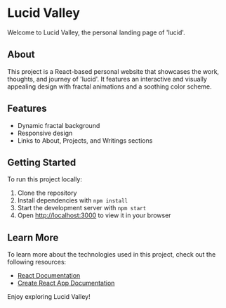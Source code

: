 # Lucid Valley

Welcome to Lucid Valley, the personal landing page of 'lucid'.

## About

This project is a React-based personal website that showcases the work, thoughts, and journey of 'lucid'. It features an interactive and visually appealing design with fractal animations and a soothing color scheme.

## Features

- Dynamic fractal background
- Responsive design
- Links to About, Projects, and Writings sections

## Getting Started

To run this project locally:

1. Clone the repository
2. Install dependencies with `npm install`
3. Start the development server with `npm start`
4. Open [http://localhost:3000](http://localhost:3000) to view it in your browser

## Learn More

To learn more about the technologies used in this project, check out the following resources:

- [React Documentation](https://reactjs.org/)
- [Create React App Documentation](https://facebook.github.io/create-react-app/docs/getting-started)

Enjoy exploring Lucid Valley!
